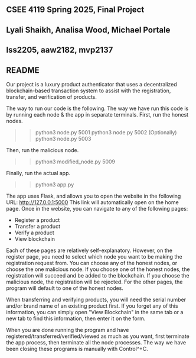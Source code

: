 ## CSEE 4119 Spring 2025, Final Project
## Lyali Shaikh, Analisa Wood, Michael Portale
## lss2205, aaw2182, mvp2137
## README

Our project is a luxury product authenticator that uses a decentralized blockchain-based transaction system to assist with the registration, transfer, and verification of products. 

The way to run our code is the following. The way we have run this code is by running each node & the app in separate terminals. 
First, run the honest nodes. 
>> python3 node.py 5001
>> python3 node.py 5002
>> (Optionally) python3 node.py 5003

Then, run the malicious node. 
>> python3 modified_node.py 5009

Finally, run the actual app. 
>> python3 app.py 

The app uses Flask, and allows you to open the website in the following URL: http://127.0.0.1:5000
This link will automatically open on the home page. Once in the website, you can navigate to any of the following pages:
- Register a product
- Transfer a product
- Verify a product
- View blockchain 

Each of these pages are relatively self-explanatory. However, on the register page, you need to select which node you want to be making the registration request from. You can choose any of the honest nodes, or choose the one malicious node. If you choose one of the honest nodes, the registration will succeed and be added to the blockchain. If you choose the malicious node, the registration will be rejected. For the other pages, the program will default to one of the honest nodes. 

When transferring and verifying products, you will need the serial number and/or brand name of an existing product first. If you forget any of this information, you can simply open "View Blockchain" in the same tab or a new tab to find this information, then enter it on the form.  

When you are done running the program and have registered/transferred/verified/viewed as much as you want, first terminate the app process, then terminate all the node processes. The way we have been closing these programs is manually with Control^+C. 